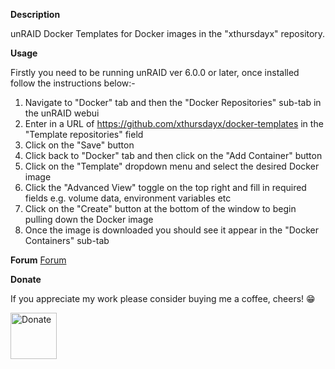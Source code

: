 **Description**

unRAID Docker Templates for Docker images in the "xthursdayx" repository.

**Usage**

Firstly you need to be running unRAID ver 6.0.0 or later, once installed follow the instructions below:-

1. Navigate to "Docker" tab and then the "Docker Repositories" sub-tab in the unRAID webui
2. Enter in a URL of https://github.com/xthursdayx/docker-templates in the "Template repositories" field
3. Click on the "Save" button
4. Click back to "Docker" tab and then click on the "Add Container" button
5. Click on the "Template" dropdown menu and select the desired Docker image
6. Click the "Advanced View" toggle on the top right and fill in required fields e.g. volume data, environment variables etc
7. Click on the "Create" button at the bottom of the window to begin pulling down the Docker image
8. Once the image is downloaded you should see it appear in the "Docker Containers" sub-tab

**Forum**
[Forum](https://forums.unraid.net/topic/88410-support-xthursdayx-unraid-docker-templates/)

**Donate**

If you appreciate my work please consider buying me a coffee, cheers! 😁

<a href="https://www.buymeacoffee.com/xthursdayx" rel="external nofollow"><img src="https://www.paypal.com/en_US/i/btn/btn_donate_SM.gif" alt="Donate" width="74"/></a>  
